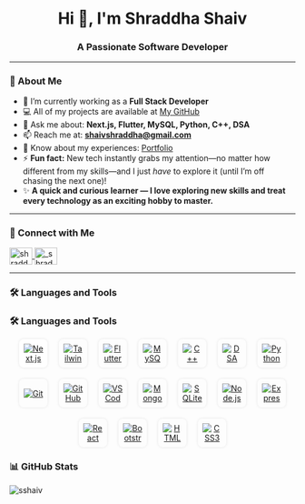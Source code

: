 <h1 align="center">Hi 👋, I'm Shraddha Shaiv</h1>
<h3 align="center">A Passionate Software Developer</h3>

---

### 🌟 About Me

- 🌱 I’m currently working as a **Full Stack Developer**  
- 💻 All of my projects are available at [My GitHub](https://github.com/sshaiv/)  
- 💬 Ask me about: **Next.js, Flutter, MySQL, Python, C++, DSA**  
- 📫 Reach me at: **shaivshraddha@gmail.com**  
- 📄 Know about my experiences: [Portfolio](https://sshaiv-portfolio3692.netlify.app/)  
- ⚡ **Fun fact:** New tech instantly grabs my attention—no matter how different from my skills—and I just *have* to explore it (until I’m off chasing the next one)!
- ✨ **A quick and curious learner — I love exploring new skills and treat every technology as an exciting hobby to master.**

---

### 🤝 Connect with Me

<p align="left">
  <a href="https://www.linkedin.com/in/shraddha-shaiv/" target="_blank">
    <img align="center" src="https://raw.githubusercontent.com/rahuldkjain/github-profile-readme-generator/master/src/images/icons/Social/linked-in-alt.svg" alt="shraddha shaiv" height="30" width="40" />
  </a>
  <a href="https://instagram.com/_shraddha699" target="_blank">
    <img align="center" src="https://raw.githubusercontent.com/rahuldkjain/github-profile-readme-generator/master/src/images/icons/Social/instagram.svg" alt="_shraddha699" height="30" width="40" />
  </a>
</p>

---

### 🛠️ Languages and Tools

### 🛠️ Languages and Tools

<p align="center" style="display:flex; flex-wrap:wrap; justify-content:center; gap:20px;">
  <a href="https://nextjs.org/" target="_blank" title="Next.js" style="display:inline-flex; align-items:center; justify-content:center; width:50px; height:50px; border-radius:8px; background:#fff; box-shadow:0 0 5px rgba(0,0,0,0.1);">
    <img src="https://cdn.simpleicons.org/next.js/000000" alt="Next.js" style="max-width:70%; max-height:70%; object-fit:contain;" />
  </a>

  <a href="https://tailwindcss.com/" target="_blank" title="Tailwind CSS" style="display:inline-flex; align-items:center; justify-content:center; width:50px; height:50px; border-radius:8px; box-shadow:0 0 5px rgba(0,0,0,0.1);">
    <img src="https://cdn.simpleicons.org/tailwindcss/06B6D4" alt="Tailwind CSS" style="max-width:70%; max-height:70%; object-fit:contain;" />
  </a>

  <a href="https://flutter.dev/" target="_blank" title="Flutter" style="display:inline-flex; align-items:center; justify-content:center; width:50px; height:50px; border-radius:8px; box-shadow:0 0 5px rgba(0,0,0,0.1);">
    <img src="https://cdn.simpleicons.org/flutter/02569B" alt="Flutter" style="max-width:70%; max-height:70%; object-fit:contain;" />
  </a>

  <a href="https://www.mysql.com/" target="_blank" title="MySQL" style="display:inline-flex; align-items:center; justify-content:center; width:50px; height:50px; border-radius:8px; box-shadow:0 0 5px rgba(0,0,0,0.1);">
    <img src="https://cdn.simpleicons.org/mysql/4479A1" alt="MySQL" style="max-width:70%; max-height:70%; object-fit:contain;" />
  </a>

  <a href="https://www.cplusplus.com/" target="_blank" title="C++" style="display:inline-flex; align-items:center; justify-content:center; width:50px; height:50px; border-radius:8px; box-shadow:0 0 5px rgba(0,0,0,0.1);">
    <img src="https://cdn.simpleicons.org/cplusplus/00599C" alt="C++" style="max-width:70%; max-height:70%; object-fit:contain;" />
  </a>

  <a href="https://en.wikipedia.org/wiki/Data_structure" target="_blank" title="Data Structures & Algorithms" style="display:inline-flex; align-items:center; justify-content:center; width:50px; height:50px; border-radius:8px; box-shadow:0 0 5px rgba(0,0,0,0.1);">
    <img src="https://cdn.simpleicons.org/code/000000" alt="DSA" style="max-width:70%; max-height:70%; object-fit:contain;" />
  </a>

  <a href="https://www.python.org/" target="_blank" title="Python" style="display:inline-flex; align-items:center; justify-content:center; width:50px; height:50px; border-radius:8px; box-shadow:0 0 5px rgba(0,0,0,0.1);">
    <img src="https://cdn.simpleicons.org/python/3776AB" alt="Python" style="max-width:70%; max-height:70%; object-fit:contain;" />
  </a>

  <a href="https://git-scm.com/" target="_blank" title="Git" style="display:inline-flex; align-items:center; justify-content:center; width:50px; height:50px; border-radius:8px; box-shadow:0 0 5px rgba(0,0,0,0.1);">
    <img src="https://cdn.simpleicons.org/git/F05032" alt="Git" style="max-width:70%; max-height:70%; object-fit:contain;" />
  </a>

  <a href="https://github.com/" target="_blank" title="GitHub" style="display:inline-flex; align-items:center; justify-content:center; width:50px; height:50px; border-radius:8px; box-shadow:0 0 5px rgba(0,0,0,0.1);">
    <img src="https://cdn.simpleicons.org/github/181717" alt="GitHub" style="max-width:70%; max-height:70%; object-fit:contain;" />
  </a>

  <a href="https://code.visualstudio.com/" target="_blank" title="VS Code" style="display:inline-flex; align-items:center; justify-content:center; width:50px; height:50px; border-radius:8px; box-shadow:0 0 5px rgba(0,0,0,0.1);">
    <img src="https://cdn.simpleicons.org/visualstudiocode/007ACC" alt="VS Code" style="max-width:70%; max-height:70%; object-fit:contain;" />
  </a>

  <a href="https://www.mongodb.com/" target="_blank" title="MongoDB" style="display:inline-flex; align-items:center; justify-content:center; width:50px; height:50px; border-radius:8px; box-shadow:0 0 5px rgba(0,0,0,0.1);">
    <img src="https://cdn.simpleicons.org/mongodb/47A248" alt="MongoDB" style="max-width:70%; max-height:70%; object-fit:contain;" />
  </a>

  <a href="https://www.sqlite.org/" target="_blank" title="SQLite" style="display:inline-flex; align-items:center; justify-content:center; width:50px; height:50px; border-radius:8px; box-shadow:0 0 5px rgba(0,0,0,0.1);">
    <img src="https://cdn.simpleicons.org/sqlite/003B57" alt="SQLite" style="max-width:70%; max-height:70%; object-fit:contain;" />
  </a>

  <a href="https://nodejs.org/" target="_blank" title="Node.js" style="display:inline-flex; align-items:center; justify-content:center; width:50px; height:50px; border-radius:8px; box-shadow:0 0 5px rgba(0,0,0,0.1);">
    <img src="https://cdn.simpleicons.org/node.js/339933" alt="Node.js" style="max-width:70%; max-height:70%; object-fit:contain;" />
  </a>

  <a href="https://expressjs.com/" target="_blank" title="Express" style="display:inline-flex; align-items:center; justify-content:center; width:50px; height:50px; border-radius:8px; box-shadow:0 0 5px rgba(0,0,0,0.1);">
    <img src="https://cdn.simpleicons.org/express/000000" alt="Express" style="max-width:70%; max-height:70%; object-fit:contain;" />
  </a>

  <a href="https://reactjs.org/" target="_blank" title="React" style="display:inline-flex; align-items:center; justify-content:center; width:50px; height:50px; border-radius:8px; box-shadow:0 0 5px rgba(0,0,0,0.1);">
    <img src="https://cdn.simpleicons.org/react/61DAFB" alt="React" style="max-width:70%; max-height:70%; object-fit:contain;" />
  </a>

  <a href="https://getbootstrap.com" target="_blank" title="Bootstrap" style="display:inline-flex; align-items:center; justify-content:center; width:50px; height:50px; border-radius:8px; box-shadow:0 0 5px rgba(0,0,0,0.1);">
    <img src="https://cdn.simpleicons.org/bootstrap/7952B3" alt="Bootstrap" style="max-width:70%; max-height:70%; object-fit:contain;" />
  </a>

  <a href="https://www.w3schools.com/html/" target="_blank" title="HTML5" style="display:inline-flex; align-items:center; justify-content:center; width:50px; height:50px; border-radius:8px; box-shadow:0 0 5px rgba(0,0,0,0.1);">
    <img src="https://cdn.simpleicons.org/html5/E34F26" alt="HTML5" style="max-width:70%; max-height:70%; object-fit:contain;" />
  </a>

  <a href="https://www.w3schools.com/css/" target="_blank" title="CSS3" style="display:inline-flex; align-items:center; justify-content:center; width:50px; height:50px; border-radius:8px; box-shadow:0 0 5px rgba(0,0,0,0.1);">
    <img src="https://cdn.simpleicons.org/css3/1572B6" alt="CSS3" style="max-width:70%; max-height:70%; object-fit:contain;" />
  </a>
</p>



### 📊 GitHub Stats

<p>
  <img align="center" src="https://github-readme-stats.vercel.app/api/top-langs?username=sshaiv&show_icons=true&locale=en&layout=compact" alt="sshaiv" />
</p>
